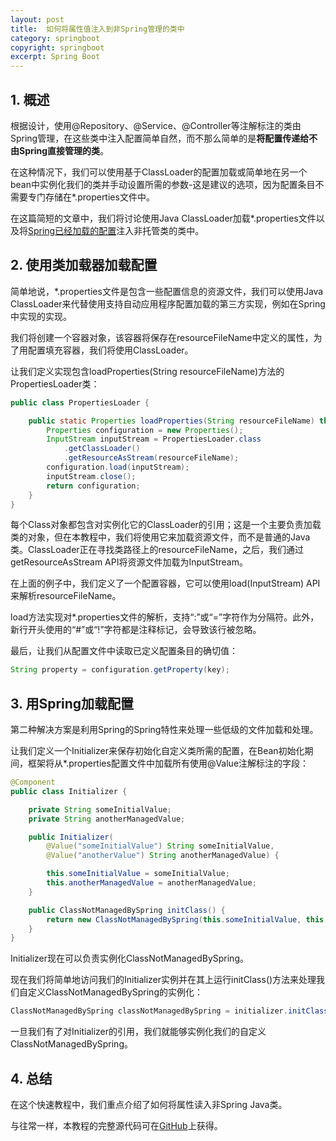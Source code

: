 ```yaml
---
layout: post
title:  如何将属性值注入到非Spring管理的类中
category: springboot
copyright: springboot
excerpt: Spring Boot
---
```


## 1. 概述

根据设计，使用@Repository、@Service、@Controller等注解标注的类由Spring管理，在这些类中注入配置简单自然，而不那么简单的是**将配置传递给不由Spring直接管理的类**。

在这种情况下，我们可以使用基于ClassLoader的配置加载或简单地在另一个bean中实例化我们的类并手动设置所需的参数-这是建议的选项，因为配置条目不需要专门存储在*.properties文件中。

在这篇简短的文章中，我们将讨论使用Java ClassLoader加载*.properties文件以及将[Spring已经加载的配置]()注入非托管类的类中。

## 2. 使用类加载器加载配置

简单地说，*.properties文件是包含一些配置信息的资源文件，我们可以使用Java ClassLoader来代替使用支持自动应用程序配置加载的第三方实现，例如在Spring中实现的实现。

我们将创建一个容器对象，该容器将保存在resourceFileName中定义的属性，为了用配置填充容器，我们将使用ClassLoader。

让我们定义实现包含loadProperties(String resourceFileName)方法的PropertiesLoader类：

```java
public class PropertiesLoader {

	public static Properties loadProperties(String resourceFileName) throws IOException {
		Properties configuration = new Properties();
		InputStream inputStream = PropertiesLoader.class
			.getClassLoader()
			.getResourceAsStream(resourceFileName);
		configuration.load(inputStream);
		inputStream.close();
		return configuration;
	}
}
```

每个Class对象都包含对实例化它的ClassLoader的引用；这是一个主要负责加载类的对象，但在本教程中，我们将使用它来加载资源文件，而不是普通的Java类。ClassLoader正在寻找类路径上的resourceFileName，之后，我们通过getResourceAsStream API将资源文件加载为InputStream。

在上面的例子中，我们定义了一个配置容器，它可以使用load(InputStream) API来解析resourceFileName。

load方法实现对*.properties文件的解析，支持“:”或“=”字符作为分隔符。此外，新行开头使用的“#”或“!”字符都是注释标记，会导致该行被忽略。

最后，让我们从配置文件中读取已定义配置条目的确切值：

```java
String property = configuration.getProperty(key);
```

## 3. 用Spring加载配置

第二种解决方案是利用Spring的Spring特性来处理一些低级的文件加载和处理。

让我们定义一个Initializer来保存初始化自定义类所需的配置，在Bean初始化期间，框架将从*.properties配置文件中加载所有使用@Value注解标注的字段：

```java
@Component
public class Initializer {

	private String someInitialValue;
	private String anotherManagedValue;

	public Initializer(
		@Value("someInitialValue") String someInitialValue,
		@Value("anotherValue") String anotherManagedValue) {

		this.someInitialValue = someInitialValue;
		this.anotherManagedValue = anotherManagedValue;
	}

	public ClassNotManagedBySpring initClass() {
		return new ClassNotManagedBySpring(this.someInitialValue, this.anotherManagedValue);
	}
}
```

Initializer现在可以负责实例化ClassNotManagedBySpring。

现在我们将简单地访问我们的Initializer实例并在其上运行initClass()方法来处理我们自定义ClassNotManagedBySpring的实例化：

```java
ClassNotManagedBySpring classNotManagedBySpring = initializer.initClass();
```

一旦我们有了对Initializer的引用，我们就能够实例化我们的自定义ClassNotManagedBySpring。

## 4. 总结

在这个快速教程中，我们重点介绍了如何将属性读入非Spring Java类。

与往常一样，本教程的完整源代码可在[GitHub](https://github.com/tuyucheng7/taketoday-tutorial4j/tree/master/spring-boot-modules/spring-boot-properties-2)上获得。